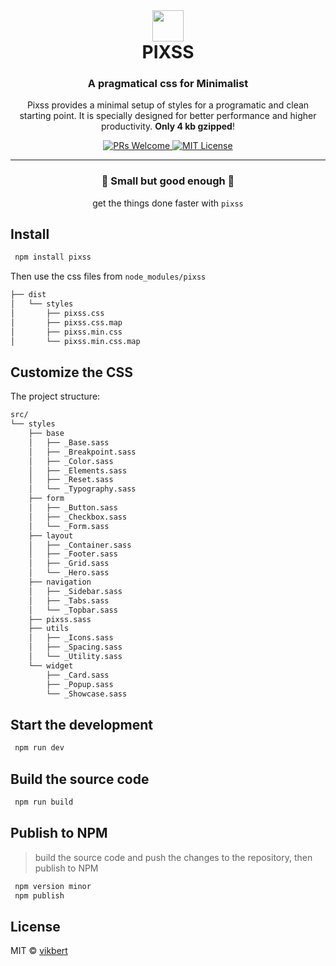 <div align="center">
    <img src="https://vikbert.github.io/pixss/build/static/app-small.png" alt="" width="50" />
    <h1 style="font-weight: bolder; margin-top: 0px" class="opacity-75">PIXSS</h1>
    <h3 class="opacity-50">A pragmatical css for Minimalist</h3>
</div>

<div align="center">
  <!-- <img src="https://vikbert.github.io/pixss/demo/static/app-small.png" alt="pixss" />
  <h3>A pragmatic CSS for Minimalist</h3> -->
  <p>Pixss provides a minimal setup of styles for a programatic and clean starting point. It is specially designed for better performance and higher productivity. <strong>Only 4 kb gzipped</strong>! 
  </p>

  <p>
    <a href="#">
      <img src="https://img.shields.io/badge/PRs-Welcome-brightgreen.svg?style=flat-square" alt="PRs Welcome">
    </a>
    <a href="#">
      <img src="https://img.shields.io/badge/License-MIT-brightgreen.svg?style=flat-square" alt="MIT License">
    </a>
  </p>
</div>

---

<div style="text-align: center">
  <h3>🎯 Small but good enough 🎯 </h3>
  <span>get the things done faster with <code>pixss</code></span>
</div>

## Install

```bash
 npm install pixss
```

Then use the css files from `node_modules/pixss`

```bash
├── dist
│   └── styles
│       ├── pixss.css
│       ├── pixss.css.map
│       ├── pixss.min.css
│       └── pixss.min.css.map
```

## Customize the CSS
The project structure:
```bash
src/
└── styles
    ├── base
    │   ├── _Base.sass
    │   ├── _Breakpoint.sass
    │   ├── _Color.sass
    │   ├── _Elements.sass
    │   ├── _Reset.sass
    │   └── _Typography.sass
    ├── form
    │   ├── _Button.sass
    │   ├── _Checkbox.sass
    │   └── _Form.sass
    ├── layout
    │   ├── _Container.sass
    │   ├── _Footer.sass
    │   ├── _Grid.sass
    │   └── _Hero.sass
    ├── navigation
    │   ├── _Sidebar.sass
    │   ├── _Tabs.sass
    │   └── _Topbar.sass
    ├── pixss.sass
    ├── utils
    │   ├── _Icons.sass
    │   ├── _Spacing.sass
    │   └── _Utility.sass
    └── widget
        ├── _Card.sass
        ├── _Popup.sass
        └── _Showcase.sass 
```

## Start the development
```bash
 npm run dev 
```
##  Build the source code
```bash
 npm run build 
```
## Publish to NPM
> build the source code and push the changes to the repository, then publish to NPM
> 
```bash
 npm version minor
 npm publish 
```



## License

MIT © [vikbert](https://vikbert.github.io/)
